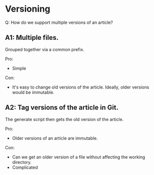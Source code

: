 # Versioning

Q: How do we support multiple versions of an article?


## A1: Multiple files.

Grouped together via a common prefix.

Pro:
- Simple

Con:
- It's easy to change old versions of the article. Ideally,
  older versions would be immutable.


## A2: Tag versions of the article in Git.

The generate script then gets the old version of the
article.

Pro:
- Older versions of an article are immutable.

Con:
- Can we get an older version of a file without affecting
  the working directory.
- Complicated
